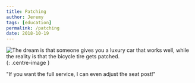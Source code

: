 ```yaml
---
title: Patching
author: Jeremy
tags: [education]
permalink: /patching
date: 2018-10-19
---
```


![The dream is that someone gives you a luxury car that works well, while the reality is that the bicycle tire gets patched.](https://res.cloudinary.com/dh3hm8pb7/image/upload/c_scale,q_auto:best,w_615/v1535842866/Patching.png){: .centre-image }

"If you want the full service, I can even adjust the seat post!"